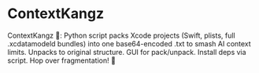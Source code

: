 # ContextKangz
ContextKangz 🦘: Python script packs Xcode projects (Swift, plists, full .xcdatamodeld bundles) into one base64-encoded .txt to smash AI context limits. Unpacks to original structure. GUI for pack/unpack. Install deps via script. Hop over fragmentation! 🦘

